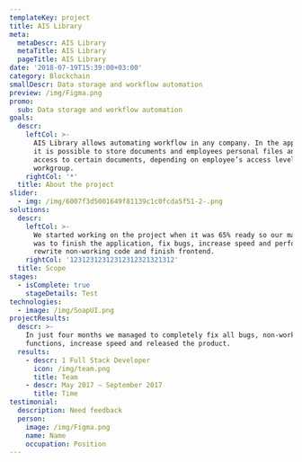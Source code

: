 ```yaml
---
templateKey: project
title: AIS Library
meta:
  metaDescr: AIS Library
  metaTitle: AIS Library
  pageTitle: AIS Library
date: '2018-07-19T15:39:00+03:00'
category: Blockchain
smallDescr: Data storage and workflow automation
preview: /img/Figma.png
promo:
  sub: Data storage and workflow automation
goals:
  descr:
    leftCol: >-
      AIS Library allows automating workflow in any company. In the application,
      it is possible to store documents and employees personal files and set
      access to certain documents, depending on employee’s access level or
      workgroup.
    rightCol: '*'
  title: About the project
slider:
  - img: /img/6007f3d5001649f81139c1c0fcda5f51-2-.png
solutions:
  descr:
    leftCol: >-
      We started working on the project when it was 65% ready so our main task
      was to finish the application, fix bugs, increase speed and performance,
      rewrite non-working code and finish frontend.
    rightCol: '12312312312312312321321312'
  title: Scope
stages:
  - isComplete: true
    stageDetails: Test
technologies:
  - image: /img/SoapUI.png
projectResults:
  descr: >-
    In just four months we managed to completely fix all bugs, non-working
    functions, increase speed and released the product.
  results:
    - descr: 1 Full Stack Developer
      icon: /img/team.png
      title: Team
    - descr: May 2017 — September 2017
      title: Time
testimonial:
  description: Need feedback
  person:
    image: /img/Figma.png
    name: Name
    occupation: Position
---
```


